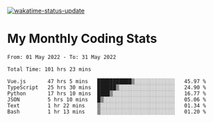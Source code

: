 [![wakatime-status-update](https://github.com/noopurphalak/noopurphalak/workflows/wakatime-status-update/badge.svg)](https://github.com/noopurphalak/noopurphalak/actions/workflows/main.yml)

# My Monthly Coding Stats

<!--START_SECTION:waka-->

```text
From: 01 May 2022 - To: 31 May 2022

Total Time: 101 hrs 23 mins

Vue.js       47 hrs 5 mins   ███████████▒░░░░░░░░░░░░░   45.97 %
TypeScript   25 hrs 30 mins  ██████▒░░░░░░░░░░░░░░░░░░   24.90 %
Python       17 hrs 10 mins  ████▒░░░░░░░░░░░░░░░░░░░░   16.77 %
JSON         5 hrs 10 mins   █▒░░░░░░░░░░░░░░░░░░░░░░░   05.06 %
Text         1 hr 22 mins    ▒░░░░░░░░░░░░░░░░░░░░░░░░   01.34 %
Bash         1 hr 13 mins    ▒░░░░░░░░░░░░░░░░░░░░░░░░   01.20 %
```

<!--END_SECTION:waka-->
